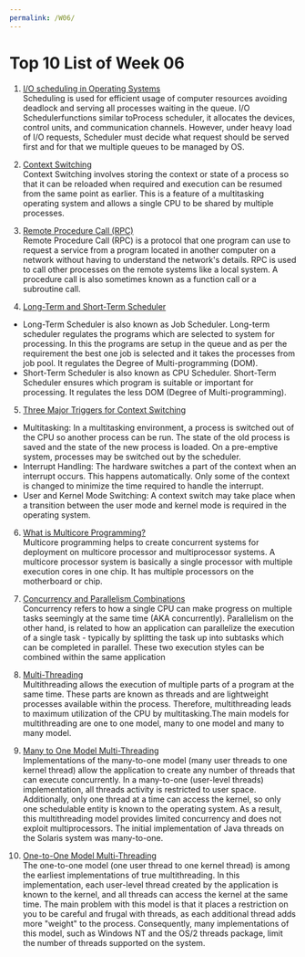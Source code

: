 ```yaml
---
permalink: /W06/
---
```

# Top 10 List of Week 06

1. [I/O scheduling in Operating Systems](https://www.geeksforgeeks.org/i-o-scheduling-in-operating-systems/) <br>
Scheduling is used for efficient usage of computer resources avoiding deadlock and serving all processes waiting in the queue.
I/O Schedulerfunctions similar toProcess scheduler, it allocates the devices, control units, and communication channels. However, under heavy load of I/O requests, Scheduler must decide what request should be served first and for that we multiple queues to be managed by OS.


2. [Context Switching](https://www.tutorialspoint.com/what-is-context-switching-in-operating-system) <br>
Context Switching involves storing the context or state of a process so that it can be reloaded when required and execution can be resumed from the same point as earlier. This is a feature of a multitasking operating system and allows a single CPU to be shared by multiple processes.

3. [Remote Procedure Call (RPC)](https://searchapparchitecture.techtarget.com/definition/Remote-Procedure-Call-RPC) <br>
Remote Procedure Call (RPC) is a protocol that one program can use to request a service from a program located in another computer on a network without having to understand the network's details. RPC is used to call other processes on the remote systems like a local system. A procedure call is also sometimes known as a function call or a subroutine call.


4. [Long-Term and Short-Term Scheduler](https://www.geeksforgeeks.org/difference-between-long-term-and-short-term-scheduler/) <br>
* Long-Term Scheduler is also known as Job Scheduler. Long-term scheduler regulates the programs which are selected to system for processing. In this the programs are setup in the queue and as per the requirement the best one job is selected and it takes the processes from job pool. It regulates the Degree of Multi-programming (DOM).
* Short-Term Scheduler is also known as CPU Scheduler. Short-Term Scheduler ensures which program is suitable or important for processing. It regulates the less DOM (Degree of Multi-programming).


5. [Three Major Triggers for Context Switching](https://www.tutorialspoint.com/what-is-context-switching-in-operating-system) <br>
* Multitasking: In a multitasking environment, a process is switched out of the CPU so another process can be run. The state of the old process is saved and the state of the new process is loaded. On a pre-emptive system, processes may be switched out by the scheduler.
* Interrupt Handling: The hardware switches a part of the context when an interrupt occurs. This happens automatically. Only some of the context is changed to minimize the time required to handle the interrupt.
* User and Kernel Mode Switching: A context switch may take place when a transition between the user mode and kernel mode is required in the operating system.

6. [What is Multicore Programming?](https://www.tutorialspoint.com/what-is-multicore-programming) <br>
Multicore programming helps to create concurrent systems for deployment on multicore processor and multiprocessor systems. A multicore processor system is basically a single processor with multiple execution cores in one chip. It has multiple processors on the motherboard or chip. 

7. [Concurrency and Parallelism Combinations](http://tutorials.jenkov.com/java-concurrency/concurrency-vs-parallelism.html) <br>
Concurrency refers to how a single CPU can make progress on multiple tasks seemingly at the same time (AKA concurrently). Parallelism on the other hand, is related to how an application can parallelize the execution of a single task - typically by splitting the task up into subtasks which can be completed in parallel. These two execution styles can be combined within the same application

8. [Multi-Threading](https://www.tutorialspoint.com/multi-threading-models) <br>
Multithreading allows the execution of multiple parts of a program at the same time. These parts are known as threads and are lightweight processes available within the process. Therefore, multithreading leads to maximum utilization of the CPU by multitasking.The main models for multithreading are one to one model, many to one model and many to many model. 


9. [Many to One Model Multi-Threading](https://docs.oracle.com/cd/E19620-01/805-4031/6j3qv1oej/index.html) <br>
Implementations of the many-to-one model (many user threads to one kernel thread) allow the application to create any number of threads that can execute concurrently. In a many-to-one (user-level threads) implementation, all threads activity is restricted to user space. Additionally, only one thread at a time can access the kernel, so only one schedulable entity is known to the operating system. As a result, this multithreading model provides limited concurrency and does not exploit multiprocessors. The initial implementation of Java threads on the Solaris system was many-to-one.

10. [One-to-One Model Multi-Threading](https://docs.oracle.com/cd/E19620-01/805-4031/6j3qv1oej/index.html) <br>
The one-to-one model (one user thread to one kernel thread) is among the earliest implementations of true multithreading. In this implementation, each user-level thread created by the application is known to the kernel, and all threads can access the kernel at the same time. The main problem with this model is that it places a restriction on you to be careful and frugal with threads, as each additional thread adds more "weight" to the process. Consequently, many implementations of this model, such as Windows NT and the OS/2 threads package, limit the number of threads supported on the system.

